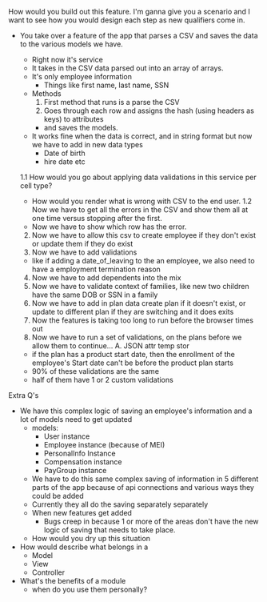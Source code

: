 How would you build out this feature.
I'm ganna give you a scenario and I want to see how you would design each step as new qualifiers come in.

- You take over a feature of the app that parses a CSV and saves the data to the various models we have.
  - Right now it's service
  - It takes in the CSV data parsed out into an array of arrays.
  - It's only employee information
    - Things like first name, last name, SSN
  - Methods
    1. First method that runs is a parse the CSV
    2. Goes through each row and assigns the hash (using headers as keys) to attributes
      - and saves the models.
  - It works fine when the data is correct, and in string format but now we have to add in new data types
    - Date of birth
    - hire date etc

  1.1 How would you go about applying data validations in this service per cell type?
    - How would you render what is wrong with CSV to the end user.
  1.2 Now we have to get all the errors in the CSV and show them all at one time versus stopping after the first.
    - Now we have to show which row has the error.
  2. Now we have to allow this csv to create employee if they don't exist or update them if they do exist
  3. Now we have to add validations
    - like if adding a date_of_leaving to the an employee, we also need to have a employment termination reason
  4. Now we have to add dependents into the mix
  5. Now we have to validate context of families, like new two children have the same DOB or SSN in a family
  6. Now we have to add in plan data create plan if it doesn't exist, or update to different plan if they are switching and it does exits
  7. Now the features is taking too long to run before the browser times out
  8. Now we have to run a set of validations, on the plans before we allow them to continue...
    A. JSON attr temp stor

    - if the plan has a product start date, then the enrollment of the employee's  Start date can't be before the product plan starts
    - 90% of these validations are the same
    - half of them have 1 or 2 custom validations









Extra Q's
- We have this complex logic of saving an employee's information and a lot of models need to get updated
  - models:
    - User instance
    - Employee instance (because of MEI)
    - PersonalInfo Instance
    - Compensation instance
    - PayGroup instance
  - We have to do this same complex saving of information in 5 different parts of the app because of api connections and various ways they could be added
  - Currently they all do the saving separately separately
  - When new features get added
    - Bugs creep in because 1 or more of the areas don't have the new logic of saving that needs to take place.
  - How would you dry up this situation
- How would describe what belongs in a
  - Model
  - View
  - Controller
- What's the benefits of a module
  - when do you use them personally?



